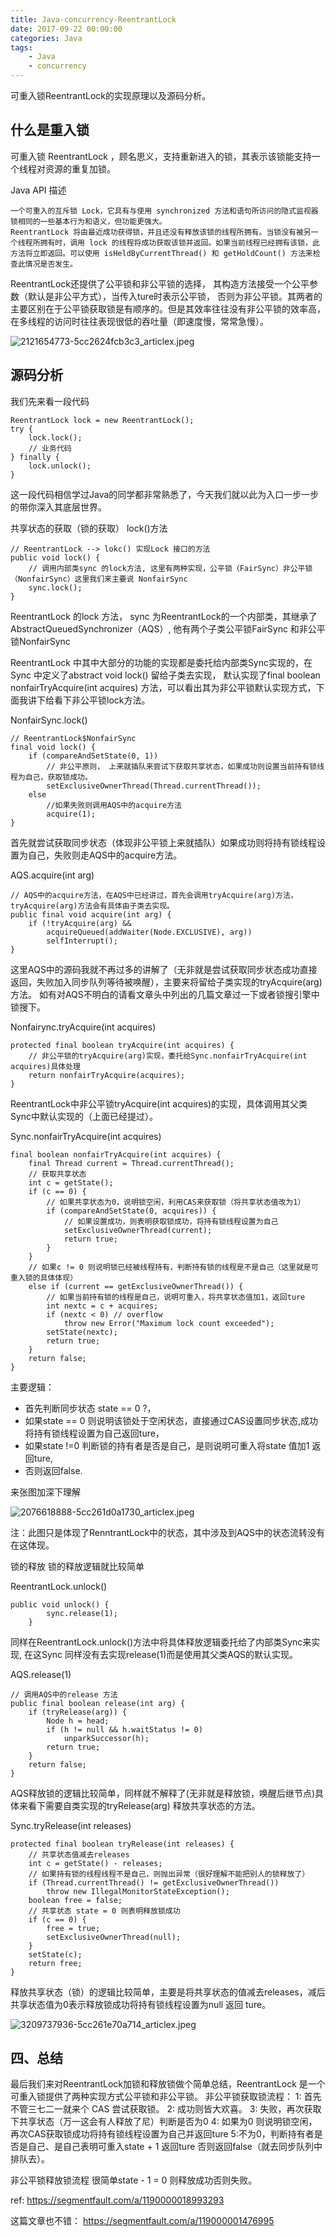 ```yaml
---
title: Java-concurrency-ReentrantLock
date: 2017-09-22 00:00:00
categories: Java
tags:
    - Java
    - concurrency
---
```


可重入锁ReentrantLock的实现原理以及源码分析。

<!-- more -->

## 什么是重入锁

可重入锁 ReentrantLock ，顾名思义，支持重新进入的锁，其表示该锁能支持一个线程对资源的重复加锁。

Java API 描述

```
一个可重入的互斥锁 Lock，它具有与使用 synchronized 方法和语句所访问的隐式监视器锁相同的一些基本行为和语义，但功能更强大。
ReentrantLock 将由最近成功获得锁，并且还没有释放该锁的线程所拥有。当锁没有被另一个线程所拥有时，调用 lock 的线程将成功获取该锁并返回。如果当前线程已经拥有该锁，此方法将立即返回。可以使用 isHeldByCurrentThread() 和 getHoldCount() 方法来检查此情况是否发生。
```

ReentrantLock还提供了公平锁和非公平锁的选择， 其构造方法接受一个公平参数（默认是非公平方式），当传入ture时表示公平锁， 否则为非公平锁。其两者的主要区别在于公平锁获取锁是有顺序的。但是其效率往往没有非公平锁的效率高，在多线程的访问时往往表现很低的吞吐量（即速度慢，常常急慢）。

![2121654773-5cc2624fcb3c3_articlex.jpeg](2121654773-5cc2624fcb3c3_articlex.jpeg)

## 源码分析

我们先来看一段代码

```
ReentrantLock lock = new ReentrantLock();
try {
    lock.lock();
    // 业务代码
} finally {
    lock.unlock();
}
```

这一段代码相信学过Java的同学都非常熟悉了，今天我们就以此为入口一步一步的带你深入其底层世界。

共享状态的获取（锁的获取）
lock()方法

```
// ReentrantLock --> lokc() 实现Lock 接口的方法
public void lock() {
    // 调用内部类sync 的lock方法, 这里有两种实现，公平锁（FairSync）非公平锁（NonfairSync）这里我们来主要说 NonfairSync
    sync.lock();
}
```

ReentrantLock 的lock 方法， sync 为ReentrantLock的一个内部类，其继承了AbstractQueuedSynchronizer（AQS）, 他有两个子类公平锁FairSync 和非公平锁NonfairSync

ReentrantLock 中其中大部分的功能的实现都是委托给内部类Sync实现的，在Sync 中定义了abstract void lock() 留给子类去实现， 默认实现了final boolean nonfairTryAcquire(int acquires) 方法，可以看出其为非公平锁默认实现方式，下面我讲下给看下非公平锁lock方法。

NonfairSync.lock()

```
// ReentrantLock$NonfairSync
final void lock() {
    if (compareAndSetState(0, 1))
        // 非公平原则， 上来就插队来尝试下获取共享状态，如果成功则设置当前持有锁线程为自己，获取锁成功。
        setExclusiveOwnerThread(Thread.currentThread());
    else
        //如果失败则调用AQS中的acquire方法
        acquire(1);
}
```

首先就尝试获取同步状态（体现非公平锁上来就插队）如果成功则将持有锁线程设置为自己，失败则走AQS中的acquire方法。

AQS.acquire(int arg)

```
// AQS中的acquire方法，在AQS中已经讲过，首先会调用tryAcquire(arg)方法，tryAcquire(arg)方法会有具体由子类去实现。
public final void acquire(int arg) {
    if (!tryAcquire(arg) &&
        acquireQueued(addWaiter(Node.EXCLUSIVE), arg))
        selfInterrupt();
}
```

这里AQS中的源码我就不再过多的讲解了（无非就是尝试获取同步状态成功直接返回，失败加入同步队列等待被唤醒），主要来将留给子类实现的tryAcquire(arg)方法。
如有对AQS不明白的请看文章头中列出的几篇文章过一下或者锁搜引擎中锁搜下。

Nonfairync.tryAcquire(int acquires)

```
protected final boolean tryAcquire(int acquires) {
    // 非公平锁的tryAcquire(arg)实现，委托给Sync.nonfairTryAcquire(int acquires)具体处理
    return nonfairTryAcquire(acquires);
}
```

ReentrantLock中非公平锁tryAcquire(int acquires)的实现，具体调用其父类Sync中默认实现的（上面已经提过）。

Sync.nonfairTryAcquire(int acquires)

```
final boolean nonfairTryAcquire(int acquires) {
    final Thread current = Thread.currentThread();
    // 获取共享状态
    int c = getState();
    if (c == 0) {
        // 如果共享状态为0，说明锁空闲，利用CAS来获取锁（将共享状态值改为1）
        if (compareAndSetState(0, acquires)) {
            // 如果设置成功，则表明获取锁成功，将持有锁线程设置为自己
            setExclusiveOwnerThread(current);
            return true;
        }
    }
    // 如果c != 0 则说明锁已经被线程持有，判断持有锁的线程是不是自己（这里就是可重入锁的具体体现）
    else if (current == getExclusiveOwnerThread()) {
        // 如果当前持有锁的线程是自己，说明可重入，将共享状态值加1，返回ture
        int nextc = c + acquires;
        if (nextc < 0) // overflow
            throw new Error("Maximum lock count exceeded");
        setState(nextc);
        return true;
    }
    return false;
}
```

主要逻辑：

- 首先判断同步状态 state == 0 ?，
- 如果state == 0 则说明该锁处于空闲状态，直接通过CAS设置同步状态,成功将持有锁线程设置为自己返回ture，
- 如果state !=0 判断锁的持有者是否是自己，是则说明可重入将state 值加1 返回ture,
- 否则返回false.

来张图加深下理解

![2076618888-5cc261d0a1730_articlex.jpeg](2076618888-5cc261d0a1730_articlex.jpeg)

注：此图只是体现了RenntrantLock中的状态，其中涉及到AQS中的状态流转没有在这体现。

锁的释放
锁的释放逻辑就比较简单

ReentrantLock.unlock()

```
public void unlock() {
        sync.release(1);
    }
```

同样在ReentrantLock.unlock()方法中将具体释放逻辑委托给了内部类Sync来实现, 在这Sync 同样没有去实现release(1)而是使用其父类AQS的默认实现。

AQS.release(1)

```
// 调用AQS中的release 方法
public final boolean release(int arg) {
    if (tryRelease(arg)) {
        Node h = head;
        if (h != null && h.waitStatus != 0)
            unparkSuccessor(h);
        return true;
    }
    return false;
}
```

AQS释放锁的逻辑比较简单，同样就不解释了(无非就是释放锁，唤醒后继节点)具体来看下需要自类实现的tryRelease(arg) 释放共享状态的方法。

Sync.tryRelease(int releases)

```
protected final boolean tryRelease(int releases) {
    // 共享状态值减去releases
    int c = getState() - releases;
    // 如果持有锁的线程线程不是自己，则抛出异常（很好理解不能把别人的锁释放了）
    if (Thread.currentThread() != getExclusiveOwnerThread())
        throw new IllegalMonitorStateException();
    boolean free = false;
    // 共享状态 state = 0 则表明释放锁成功
    if (c == 0) {
        free = true;
        setExclusiveOwnerThread(null);
    }
    setState(c);
    return free;
}
```

释放共享状态（锁）的逻辑比较简单，主要是将共享状态的值减去releases，减后共享状态值为0表示释放锁成功将持有锁线程设置为null 返回 ture。

![3209737936-5cc261e70a714_articlex.jpeg](3209737936-5cc261e70a714_articlex.jpeg)

## 四、总结
最后我们来对ReentrantLock加锁和释放锁做个简单总结，ReentrantLock 是一个可重入锁提供了两种实现方式公平锁和非公平锁。
非公平锁获取锁流程：
1: 首先不管三七二一就来个 CAS 尝试获取锁。
2: 成功则皆大欢喜。
3: 失败，再次获取下共享状态（万一这会有人释放了尼）判断是否为0
4: 如果为0 则说明锁空闲，再次CAS获取锁成功将持有锁线程设置为自己并返回ture
5:不为0，判断持有者是否是自己、是自己表明可重入state + 1 返回ture 否则返回false（就去同步队列中排队去）。

非公平锁释放锁流程
很简单state - 1 = 0 则释放成功否则失败。

ref:
https://segmentfault.com/a/1190000018993293

这篇文章也不错：
https://segmentfault.com/a/119000001476995
